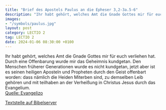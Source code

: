 ```yaml
---
title: "Brief des Apostels Paulus an die Epheser 3,2-3a.5-6"
description: "Ihr habt gehört, welches Amt die Gnade Gottes mir für euch verliehen hat. Durch eine Offenbarung wurde mir das Geheimnis kundgetan. Den Menschen früherer Generationen wurde es nicht kundgetan, jetzt aber ist es seinen heiligen Aposteln und Propheten durch den Geist offenbart word...."
images:
- "/symbols/paulus.jpg"
layout: post
category: LECTIO 2
tag: LECTIO 2
date: 2024-01-06 08:30:00 +0100
---
```

Ihr habt gehört, welches Amt die Gnade Gottes mir für euch verliehen hat.
Durch eine Offenbarung wurde mir das Geheimnis kundgetan.
Den Menschen früherer Generationen wurde es nicht kundgetan, jetzt aber ist es seinen heiligen Aposteln und Propheten durch den Geist offenbart worden:
dass nämlich die Heiden Miterben sind, zu demselben Leib gehören und mit teilhaben an der Verheißung in Christus Jesus durch das Evangelium.<!--more--><br>
[Quelle: Evangelizo](https://evangeliumtagfuertag.org/DE/gospel)

[Textstelle auf Bibelserver](https://www.bibleserver.com/EU/Epheser3,2-3a.5-6)
